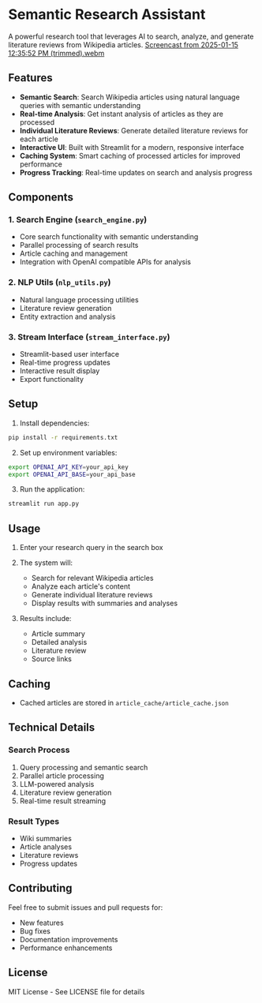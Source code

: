 # Semantic Research Assistant

A powerful research tool that leverages AI to search, analyze, and generate literature reviews from Wikipedia articles.
[Screencast from 2025-01-15 12:35:52 PM (trimmed).webm](https://github.com/user-attachments/assets/bd288b53-90ef-48e4-9200-5a2b7339fbb3)

## Features

- **Semantic Search**: Search Wikipedia articles using natural language queries with semantic understanding
- **Real-time Analysis**: Get instant analysis of articles as they are processed
- **Individual Literature Reviews**: Generate detailed literature reviews for each article
- **Interactive UI**: Built with Streamlit for a modern, responsive interface
- **Caching System**: Smart caching of processed articles for improved performance
- **Progress Tracking**: Real-time updates on search and analysis progress

## Components

### 1. Search Engine (`search_engine.py`)
- Core search functionality with semantic understanding
- Parallel processing of search results
- Article caching and management
- Integration with OpenAI compatible APIs for analysis

### 2. NLP Utils (`nlp_utils.py`)
- Natural language processing utilities
- Literature review generation
- Entity extraction and analysis

### 3. Stream Interface (`stream_interface.py`)
- Streamlit-based user interface
- Real-time progress updates
- Interactive result display
- Export functionality

## Setup

1. Install dependencies:
```bash
pip install -r requirements.txt
```

2. Set up environment variables:
```bash
export OPENAI_API_KEY=your_api_key
export OPENAI_API_BASE=your_api_base
```

3. Run the application:
```bash
streamlit run app.py
```

## Usage

1. Enter your research query in the search box
2. The system will:
   - Search for relevant Wikipedia articles
   - Analyze each article's content
   - Generate individual literature reviews
   - Display results with summaries and analyses

3. Results include:
   - Article summary
   - Detailed analysis
   - Literature review
   - Source links

## Caching
- Cached articles are stored in `article_cache/article_cache.json`

## Technical Details

### Search Process
1. Query processing and semantic search
2. Parallel article processing
3. LLM-powered analysis
4. Literature review generation
5. Real-time result streaming

### Result Types
- Wiki summaries
- Article analyses
- Literature reviews
- Progress updates

## Contributing

Feel free to submit issues and pull requests for:
- New features
- Bug fixes
- Documentation improvements
- Performance enhancements

## License

MIT License - See LICENSE file for details
